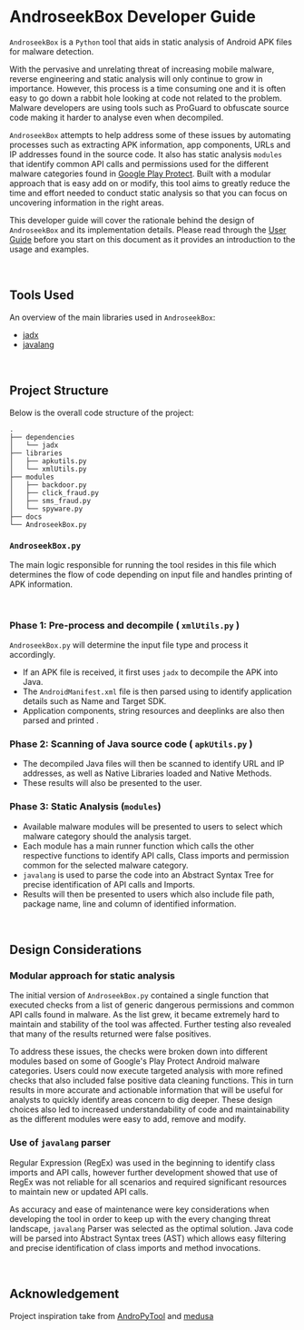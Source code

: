 # AndroseekBox Developer Guide

`AndroseekBox` is a `Python` tool that aids in static analysis of Android APK files for malware detection.

With the pervasive and unrelating threat of increasing mobile malware, reverse engineering and static analysis will only 
continue to grow in importance. However, this process is a time consuming one and it is often easy to go down a rabbit 
hole looking at code not related to the problem. Malware developers are using tools such as ProGuard to obfuscate source 
code making it harder to analyse even when decompiled.

`AndroseekBox` attempts to help address some of these issues by automating processes such as extracting APK information, 
app components, URLs and IP addresses found in the source code. It also has static analysis `modules` that identify 
common API calls and permissions used for the different malware categories found in [Google Play Protect](https://developers.google.com/android/play-protect/phacategories). Built with a modular approach that is easy 
add on or modify, this tool aims to greatly reduce the time and effort needed to conduct static analysis so that you can 
focus on uncovering information in the right areas.

This developer guide will cover the rationale behind the design of `AndroseekBox` and its implementation details. 
Please read through the [User Guide](README.md) before you start on this document as it provides an introduction to the 
usage and examples.

<br>

## Tools Used

An overview of the main libraries used in `AndroseekBox`:

- [jadx](https://github.com/skylot/jadx)
- [javalang](https://github.com/c2nes/javalang)

<br>

## Project Structure

Below is the overall code structure of the project:

```
.
├── dependencies
│   └── jadx
├── libraries
│   ├── apkutils.py
│   └── xmlUtils.py
├── modules
│   ├── backdoor.py
│   ├── click_fraud.py
│   ├── sms_fraud.py
│   └── spyware.py
├── docs
└── AndroseekBox.py
```

### `AndroseekBox.py`
The main logic responsible for running the tool resides in this file which determines the flow of code depending on input file and handles printing of APK information.

<br>

### Phase 1: Pre-process and decompile ( `xmlUtils.py` )
`AndroseekBox.py` will determine the input file type and process it accordingly.
- If an APK file is received, it first uses `jadx` to decompile the APK into Java.
- The `AndroidManifest.xml` file is then parsed using to identify application details such as Name and Target SDK.
- Application components, string resources and deeplinks are also then parsed and printed .

### Phase 2: Scanning of Java source code ( `apkUtils.py` )
- The decompiled Java files will then be scanned to identify URL and IP addresses, as well as Native Libraries loaded and Native Methods.
- These results will also be presented to the user.

### Phase 3: Static Analysis (`modules`)
- Available malware modules will be presented to users to select which malware category should the analysis target.
- Each module has a main runner function which calls the other respective functions to identify API calls, Class imports and permission common for the selected malware category.
- `javalang` is used to parse the code into an Abstract Syntax Tree for precise identification of API calls and Imports.
- Results will then be presented to users which also include file path, package name, line and column of identified information.

<br>

## Design Considerations

### Modular approach for static analysis 

The initial version of `AndroseekBox.py` contained a single function that executed checks from a list of generic dangerous permissions and common API calls found in malware. As the list grew, it became extremely hard to maintain and stability of the tool was affected. Further testing also revealed that many of the results returned were false positives.

To address these issues, the checks were broken down into different modules based on some of Google's Play Protect Android malware categories. Users could now execute targeted analysis with more refined checks that also included false positive data cleaning functions. This in turn results in more accurate and actionable information that will be useful for analysts to quickly identify areas concern to dig deeper. These design choices also led to increased understandability of code and maintainability as the different modules were easy to add, remove and modify.

### Use of `javalang` parser

Regular Expression (RegEx) was used in the beginning to identify class imports and API calls, however further development showed that use of RegEx was not reliable for all scenarios and required significant resources to maintain new or updated API calls. 

As accuracy and ease of maintenance were key considerations when developing the tool in order to keep up with the every changing threat landscape, `javalang` Parser was selected as the optimal solution. Java code will be parsed into Abstract Syntax trees (AST) which allows easy filtering and precise identification of class imports and method invocations.

<br>

## Acknowledgement 

Project inspiration take from [AndroPyTool](https://github.com/alexMyG/AndroPyTool) and [medusa](https://github.com/Ch0pin/medusa)